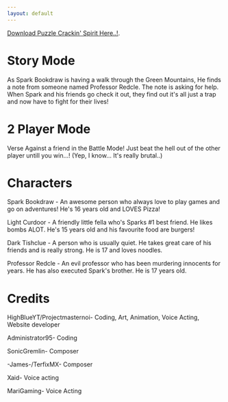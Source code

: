 ```yaml
---
layout: default
---
```



[Download Puzzle Crackin' Spirit Here..!](./another-page.html).



# Story Mode

As Spark Bookdraw is having a walk through the Green Mountains, He finds a note from someone named Professor Redcle. The note is asking for help. When Spark and his friends go check it out, they find out it's all just a trap and now have to fight for their lives! 




# 2 Player Mode

Verse Against a friend in the Battle Mode! Just beat the hell out of the other player untill you win...!  (Yep, I know... It's really brutal..)




# Characters

Spark Bookdraw - An awesome person who always love to play games and go on adventures! He's 16 years old and LOVES Pizza!

Light Curdoor - A friendly little fella who's Sparks #1 best friend. He likes bombs ALOT. He's 15 years old and his favourite food are burgers!

Dark Tishclue - A person who is usually quiet. He takes great care of his friends and is really strong. He is 17 and loves noodles.

Professor Redcle - An evil professor who has been murdering innocents for years. He has also executed Spark's brother. He is 17 years old.


# Credits

HighBlueYT/Projectmasternoi- Coding, Art, Animation, Voice Acting, Website developer

Administrator95- Coding

SonicGremlin- Composer

-James-/TerfixMX- Composer

Xaid- Voice acting

MariGaming- Voice Acting
